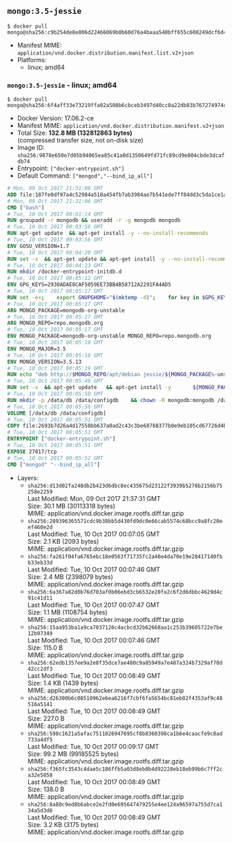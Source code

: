 ## `mongo:3.5-jessie`

```console
$ docker pull mongo@sha256:c9b254de8e806d22466069b0b60d76a4baaa540bff655c608249dcf6d4806897
```

-	Manifest MIME: `application/vnd.docker.distribution.manifest.list.v2+json`
-	Platforms:
	-	linux; amd64

### `mongo:3.5-jessie` - linux; amd64

```console
$ docker pull mongo@sha256:6f4aff33e73219ffa02a508b6cbceb3497d40cc0a22db83b767274974c8b95b2
```

-	Docker Version: 17.06.2-ce
-	Manifest MIME: `application/vnd.docker.distribution.manifest.v2+json`
-	Total Size: **132.8 MB (132812863 bytes)**  
	(compressed transfer size, not on-disk size)
-	Image ID: `sha256:9878e650e7d05b94065ea85c41a0d1350649fd71fc89cd9e804cbde3dcafdb74`
-	Entrypoint: `["docker-entrypoint.sh"]`
-	Default Command: `["mongod","--bind_ip_all"]`

```dockerfile
# Mon, 09 Oct 2017 21:31:06 GMT
ADD file:187fe0df97a4c52984a518a454fb7ab3984ae7b541ede7ff84dd3c5da1ce1a59 in / 
# Mon, 09 Oct 2017 21:31:06 GMT
CMD ["bash"]
# Tue, 10 Oct 2017 00:01:14 GMT
RUN groupadd -r mongodb && useradd -r -g mongodb mongodb
# Tue, 10 Oct 2017 00:03:56 GMT
RUN apt-get update 	&& apt-get install -y --no-install-recommends 		ca-certificates 		jq 		numactl 	&& rm -rf /var/lib/apt/lists/*
# Tue, 10 Oct 2017 00:03:56 GMT
ENV GOSU_VERSION=1.7
# Tue, 10 Oct 2017 00:04:20 GMT
RUN set -x 	&& apt-get update && apt-get install -y --no-install-recommends wget && rm -rf /var/lib/apt/lists/* 	&& wget -O /usr/local/bin/gosu "https://github.com/tianon/gosu/releases/download/$GOSU_VERSION/gosu-$(dpkg --print-architecture)" 	&& wget -O /usr/local/bin/gosu.asc "https://github.com/tianon/gosu/releases/download/$GOSU_VERSION/gosu-$(dpkg --print-architecture).asc" 	&& export GNUPGHOME="$(mktemp -d)" 	&& gpg --keyserver ha.pool.sks-keyservers.net --recv-keys B42F6819007F00F88E364FD4036A9C25BF357DD4 	&& gpg --batch --verify /usr/local/bin/gosu.asc /usr/local/bin/gosu 	&& rm -r "$GNUPGHOME" /usr/local/bin/gosu.asc 	&& chmod +x /usr/local/bin/gosu 	&& gosu nobody true 	&& apt-get purge -y --auto-remove wget
# Tue, 10 Oct 2017 00:04:23 GMT
RUN mkdir /docker-entrypoint-initdb.d
# Tue, 10 Oct 2017 00:05:12 GMT
ENV GPG_KEYS=2930ADAE8CAF5059EE73BB4B58712A2291FA4AD5
# Tue, 10 Oct 2017 00:05:17 GMT
RUN set -ex; 	export GNUPGHOME="$(mktemp -d)"; 	for key in $GPG_KEYS; do 		gpg --keyserver ha.pool.sks-keyservers.net --recv-keys "$key"; 	done; 	gpg --export $GPG_KEYS > /etc/apt/trusted.gpg.d/mongodb.gpg; 	rm -r "$GNUPGHOME"; 	apt-key list
# Tue, 10 Oct 2017 00:05:17 GMT
ARG MONGO_PACKAGE=mongodb-org-unstable
# Tue, 10 Oct 2017 00:05:17 GMT
ARG MONGO_REPO=repo.mongodb.org
# Tue, 10 Oct 2017 00:05:17 GMT
ENV MONGO_PACKAGE=mongodb-org-unstable MONGO_REPO=repo.mongodb.org
# Tue, 10 Oct 2017 00:05:18 GMT
ENV MONGO_MAJOR=3.5
# Tue, 10 Oct 2017 00:05:18 GMT
ENV MONGO_VERSION=3.5.13
# Tue, 10 Oct 2017 00:05:19 GMT
RUN echo "deb http://$MONGO_REPO/apt/debian jessie/${MONGO_PACKAGE%-unstable}/$MONGO_MAJOR main" | tee "/etc/apt/sources.list.d/${MONGO_PACKAGE%-unstable}.list"
# Tue, 10 Oct 2017 00:05:49 GMT
RUN set -x 	&& apt-get update 	&& apt-get install -y 		${MONGO_PACKAGE}=$MONGO_VERSION 		${MONGO_PACKAGE}-server=$MONGO_VERSION 		${MONGO_PACKAGE}-shell=$MONGO_VERSION 		${MONGO_PACKAGE}-mongos=$MONGO_VERSION 		${MONGO_PACKAGE}-tools=$MONGO_VERSION 	&& rm -rf /var/lib/apt/lists/* 	&& rm -rf /var/lib/mongodb 	&& mv /etc/mongod.conf /etc/mongod.conf.orig
# Tue, 10 Oct 2017 00:05:50 GMT
RUN mkdir -p /data/db /data/configdb 	&& chown -R mongodb:mongodb /data/db /data/configdb
# Tue, 10 Oct 2017 00:05:50 GMT
VOLUME [/data/db /data/configdb]
# Tue, 10 Oct 2017 00:05:51 GMT
COPY file:2693b7d26a4d17558bb637a0ad2c43c3be68788377b0e9eb105cd67726d4b645 in /usr/local/bin/ 
# Tue, 10 Oct 2017 00:05:51 GMT
ENTRYPOINT ["docker-entrypoint.sh"]
# Tue, 10 Oct 2017 00:05:51 GMT
EXPOSE 27017/tcp
# Tue, 10 Oct 2017 00:05:52 GMT
CMD ["mongod" "--bind_ip_all"]
```

-	Layers:
	-	`sha256:d13d02fa248db2b423d6dbc8ec435675d23122f3939b5278b2156b75258e2259`  
		Last Modified: Mon, 09 Oct 2017 21:37:31 GMT  
		Size: 30.1 MB (30113318 bytes)  
		MIME: application/vnd.docker.image.rootfs.diff.tar.gzip
	-	`sha256:289396365571cdc9b38bb5d430fd9dc0e66cab5574c68bcc9a8fc20eef460e2d`  
		Last Modified: Tue, 10 Oct 2017 00:07:05 GMT  
		Size: 2.1 KB (2093 bytes)  
		MIME: application/vnd.docker.image.rootfs.diff.tar.gzip
	-	`sha256:fa261f04fa6765ebc18e0563f71735fc2a40e4da70e19e28417140fbb33eb33d`  
		Last Modified: Tue, 10 Oct 2017 00:07:46 GMT  
		Size: 2.4 MB (2398079 bytes)  
		MIME: application/vnd.docker.image.rootfs.diff.tar.gzip
	-	`sha256:6a367a82d0b76d703af0b06ebd3cb6532e20fa2c6f2d6dbbc4629d4c91c41d11`  
		Last Modified: Tue, 10 Oct 2017 00:07:47 GMT  
		Size: 1.1 MB (1108754 bytes)  
		MIME: application/vnd.docker.image.rootfs.diff.tar.gzip
	-	`sha256:15aa953ba1a9ca7037126c4acbcd32b62668aa1c253b39605722e7be12b97349`  
		Last Modified: Tue, 10 Oct 2017 00:07:46 GMT  
		Size: 115.0 B  
		MIME: application/vnd.docker.image.rootfs.diff.tar.gzip
	-	`sha256:62edb1357ee9a2e8f35dce7ae480c9a85949a7e487a324b7329af70d42cc2df3`  
		Last Modified: Tue, 10 Oct 2017 00:08:49 GMT  
		Size: 1.4 KB (1439 bytes)  
		MIME: application/vnd.docker.image.rootfs.diff.tar.gzip
	-	`sha256:d26300b6c08510962e6ea6216f7cbf6fa5654bc81eb02f4353af9c48516a5141`  
		Last Modified: Tue, 10 Oct 2017 00:08:49 GMT  
		Size: 227.0 B  
		MIME: application/vnd.docker.image.rootfs.diff.tar.gzip
	-	`sha256:598c1621a5afac7511826947695cf8b8360398ca1b6e4caacfe9c8ad733a4df5`  
		Last Modified: Tue, 10 Oct 2017 00:09:17 GMT  
		Size: 99.2 MB (99185525 bytes)  
		MIME: application/vnd.docker.image.rootfs.diff.tar.gzip
	-	`sha256:f365fc3543c4dae5c186ffb5a03d8eb0b4d92228eb18eb99b6c7ff2ca32e5058`  
		Last Modified: Tue, 10 Oct 2017 00:08:49 GMT  
		Size: 138.0 B  
		MIME: application/vnd.docker.image.rootfs.diff.tar.gzip
	-	`sha256:8a80c9ed8b6abce2e2fd0e695647479255e4ee124a96597a755d7ca134a5d3d6`  
		Last Modified: Tue, 10 Oct 2017 00:08:49 GMT  
		Size: 3.2 KB (3175 bytes)  
		MIME: application/vnd.docker.image.rootfs.diff.tar.gzip
